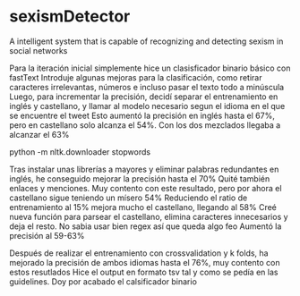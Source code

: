 # sexismDetector
A intelligent system that is capable of recognizing and detecting sexism in social networks

Para la iteración inicial simplemente hice un clasisficador binario básico con fastText
Introduje algunas mejoras para la clasificación, como retirar caracteres irrelevantas, números e incluso pasar el texto todo a minúscula
Luego, para incrementar la precisión, decidí separar el entrenamiento en inglés y castellano, y llamar al modelo necesario segun el idioma en el que se encuentre el tweet
Esto aumentó la precisión en inglés hasta el 67%, pero en castellano solo alcanza el 54%. Con los dos mezclados llegaba a alcanzar el 63%

python -m nltk.downloader stopwords

Tras instalar unas librerías a mayores y eliminar palabras redundantes en inglés, he conseguido mejorar la precisión hasta el 70%
Quité también enlaces y menciones.
Muy contento con este resultado, pero por ahora el castellano sigue teniendo un mísero 54%
Reduciendo el ratio de entrenamiento al 15% mejora mucho el castellano, llegando al 58%
Creé nueva función para parsear el castellano, elimina caracteres innecesarios y deja el resto. No sabia usar bien regex así que queda algo feo
Aumentó la precisión al 59-63%

Después de realizar el entrenamiento con crossvalidation y k folds, ha mejorado la precisión de ambos idiomas hasta el 76%, muy contento con estos resutlados
Hice el output en formato tsv tal y como se pedía en las guidelines.
Doy por acabado el calsificador binario